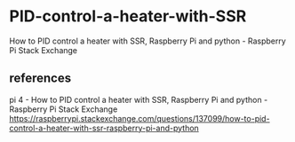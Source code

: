 # PID-control-a-heater-with-SSR
How to PID control a heater with SSR, Raspberry Pi and python - Raspberry Pi Stack Exchange

## references

pi 4 - How to PID control a heater with SSR, Raspberry Pi and python - Raspberry Pi Stack Exchange https://raspberrypi.stackexchange.com/questions/137099/how-to-pid-control-a-heater-with-ssr-raspberry-pi-and-python
